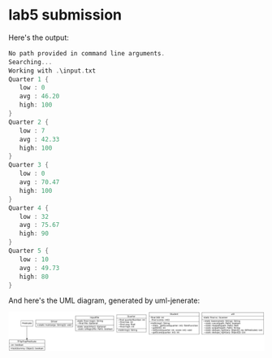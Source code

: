 # lab5 submission

Here's the output:

```h
No path provided in command line arguments.
Searching...
Working with .\input.txt
Quarter 1 {
   low : 0
   avg : 46.20
   high: 100
}
Quarter 2 {
   low : 7
   avg : 42.33
   high: 100
}
Quarter 3 {
   low : 0
   avg : 70.47
   high: 100
}
Quarter 4 {
   low : 32
   avg : 75.67
   high: 90
}
Quarter 5 {
   low : 10
   avg : 49.73
   high: 80
}
```

And here's the UML diagram, generated by uml-jenerate:

![](UML.png)
